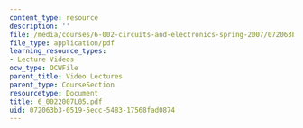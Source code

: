 ```yaml
---
content_type: resource
description: ''
file: /media/courses/6-002-circuits-and-electronics-spring-2007/072063b305195ecc548317568fad0874_6_0022007L05.pdf
file_type: application/pdf
learning_resource_types:
- Lecture Videos
ocw_type: OCWFile
parent_title: Video Lectures
parent_type: CourseSection
resourcetype: Document
title: 6_0022007L05.pdf
uid: 072063b3-0519-5ecc-5483-17568fad0874
---
```

